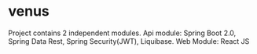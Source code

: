 # venus
Project contains 2 independent modules. 
Api module: Spring Boot 2.0, Spring Data Rest, Spring Security(JWT), Liquibase. 
Web Module: React JS
